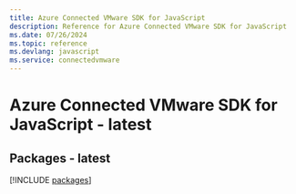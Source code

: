 ```yaml
---
title: Azure Connected VMware SDK for JavaScript
description: Reference for Azure Connected VMware SDK for JavaScript
ms.date: 07/26/2024
ms.topic: reference
ms.devlang: javascript
ms.service: connectedvmware
---
```

# Azure Connected VMware SDK for JavaScript - latest
## Packages - latest
[!INCLUDE [packages](connected-vmware-index.md)]